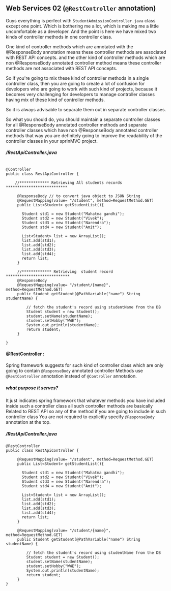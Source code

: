## Web Services 02 (`@RestController` annotation)


Guys everything is perfect with `StudentAdmissionController.java` class except one point.
Which is bothering me a lot, which is making me a little uncomfortable as a developer.
And the point is here we have mixed two kinds of controller methods in one controller class. 

One kind of controller methods which are annotated with the @ResponseBody annotation means these controller methods are associated with REST API concepts. and the other kind of controller methods which are non @ResponseBody annotated controller method means these controller methods are not associated with REST API concepts.

So if you're going to mix these kind of controller methods in a single controller class, then you are going to create a lot of confusion for developers who are going to work with such kind of projects, because it becomes very challenging for developers to manage controller classes having mix of these kind of controller methods.

So it is always advisable to separate them out in separate controller classes.


So what you should do, you should maintain a separate controller classes for all @ResponseBody annotated controller methods and  separate controller classes which have non @ResponseBody annotated controller methods that way you are definitely going to improve the readability of the controller classes in your sprinMVC project.


##### /RestApiController.java
```

@Controller
public class RestApiController {

	//************* Retrieving All students records ***************************
	
	 @ResponseBody // to convert java object to JSON String 
	 @RequestMapping(value= "/student", method=RequestMethod.GET)
	 public List<Student> getStudentList(){

	   Student std1 = new Student("Mahatma gandhi");
	   Student std2 = new Student("Vivek");
	   Student std3 = new Student("Narendra"); 
	   Student std4 = new Student("Amit"); 

	   List<Student> list = new ArrayList();
	   list.add(std1);
	   list.add(std2);
	   list.add(std3);
	   list.add(std4);
	   return list;
	 }
	 
	 //************* Retrieving  student record ****************************
	 @ResponseBody  
	 @RequestMapping(value= "/student/{name}", method=RequestMethod.GET)
	 public Student getStudent(@PathVariable("name") String studentName) {
		 
		 // fetch the student's record using studentName from the DB
		 Student student = new Student();
		 student.setName(studentName);
		 student.setHobby("WWE");
		 System.out.println(studentName);
		 return student;
	 }
	
}
```

#### @RestController :

Spring framework suggests for such kind of controller class which are only going to contain `@ResponseBody` annotated controller Methods use `@RestController` annotation instead of `@Controller` annotation.

##### what purpose it serves?

It just indicates spring framework that whatever methods you have included inside such a controller class all such controller methods are basically Related to REST API so any of the method if you are going to include in such controller class You are not required to explicitly specify `@ResponseBody` annotation at the top.


##### /RestApiController.java
```
@RestController
public class RestApiController {

	 @RequestMapping(value= "/student", method=RequestMethod.GET)
	 public List<Student> getStudentList(){

	   Student std1 = new Student("Mahatma gandhi");
	   Student std2 = new Student("Vivek");
	   Student std3 = new Student("Narendra"); 
	   Student std4 = new Student("Amit"); 

	   List<Student> list = new ArrayList();
	   list.add(std1);
	   list.add(std2);
	   list.add(std3);
	   list.add(std4);
	   return list;
	 }
	 
	 @RequestMapping(value= "/student/{name}", method=RequestMethod.GET)
	 public Student getStudent(@PathVariable("name") String studentName) {
		 
		 // fetch the student's record using studentName from the DB
		 Student student = new Student();
		 student.setName(studentName);
		 student.setHobby("WWE");
		 System.out.println(studentName);
		 return student;
	 }
}


```

